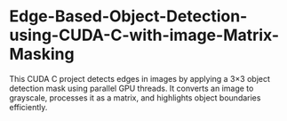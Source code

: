 # Edge-Based-Object-Detection-using-CUDA-C-with-image-Matrix-Masking
This CUDA C project detects edges in images by applying a 3×3 object detection mask using parallel GPU threads. It converts an image to grayscale, processes it as a matrix, and highlights object boundaries efficiently.
